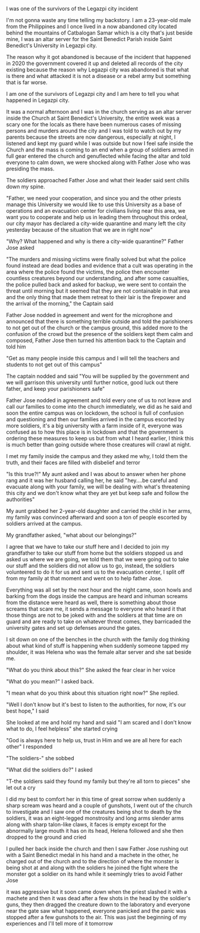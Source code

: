 I was one of the survivors of the Legazpi city incident

I'm not gonna waste any time telling my backstory.
I am a 23-year-old male from the Philippines and I once lived in a now abandoned city located behind the mountains of Catbalogan Samar which is a city that's just beside mine, I was an altar server for the Saint Benedict Parish inside Saint Benedict's University in Legazpi city.

The reason why it got abandoned is because of the incident that happened in 2020 the government covered it up and deleted all records of the city existing because the reason why Legazpi city was abandoned is that what is there and what attacked it is not a disease or a rebel army but something that is far worse.

I am one of the survivors of Legazpi city and I am here to tell you what happened in Legazpi city.

It was a normal afternoon and I was in the church serving as an altar server inside the Church at Saint Benedict's University, the entire week was a scary one for the locals as there have been numerous cases of missing persons and murders around the city and I was told to watch out by my parents because the streets are now dangerous, especially at night, I listened and kept my guard while I was outside but now I feel safe inside the Church and the mass is coming to an end when a group of soldiers armed in full gear entered the church and genuflected while facing the altar and told everyone to calm down, we were shocked along with Father Jose who was presiding the mass.

The soldiers approached Father Jose and what their leader said sent chills down my spine.

"Father, we need your cooperation, and since you and the other priests manage this University we would like to use this University as a base of operations and an evacuation center for civilians living near this area, we want you to cooperate and help us in leading them throughout this ordeal, our city mayor has declared a city-wide quarantine and many left the city yesterday because of the situation that we are in right now"  

"Why? What happened and why is there a city-wide quarantine?" Father Jose asked 

"The murders and missing victims were finally solved but what the police found instead are dead bodies and evidence that a cult was operating in the area where the police found the victims, the police then encounter countless creatures beyond our understanding, and after some casualties, the police pulled back and asked for backup, we were sent to contain the threat until morning but it seemed that they are not containable in that area and the only thing that made them retreat to their lair is the firepower and the arrival of the morning," the Captain said

Father Jose nodded in agreement and went for the microphone and announced that there is something terrible outside and told the parishioners to not get out of the church or the campus ground, this added more to the confusion of the crowd but the presence of the soldiers kept them calm and composed, Father Jose then turned his attention back to the Captain and told him

"Get as many people inside this campus and I will tell the teachers and students to not get out of this campus" 

The captain nodded and said "You will be supplied by the government and we will garrison this university until further notice, good luck out there father, and keep your parishioners safe" 

Father Jose nodded in agreement and told every one of us to not leave and call our families to come into the church immediately, we did as he said and soon the entire campus was on lockdown, the school is full of confusion and questioning and then our families arrived in the campus escorted by more soldiers, it's a big university with a farm inside of it, everyone was confused as to how this place is in lockdown and that the government is ordering these measures to keep us but from what I heard earlier, I think this is much better than going outside where those creatures will crawl at night.

I met my family inside the campus and they asked me why, I told them the truth, and their faces are filled with disbelief and terror

"Is this true?!" My aunt asked and I was about to answer when her phone rang and it was her husband calling her, he said "hey....be careful and evacuate along with your family, we will be dealing with what's threatening this city and we don't know what they are yet but keep safe and follow the authorities" 

My aunt grabbed her 2-year-old daughter and carried the child in her arms, my family was convinced afterward and soon a ton of people escorted by soldiers arrived at the campus.

My grandfather asked, "what about our belongings?" 

I agree that we have to take our stuff here and I decided to join my grandfather to take our stuff from home but the soldiers stopped us and asked us where we are going, we told them that we were going out to take our stuff and the soldiers did not allow us to go, instead, the soldiers volunteered to do it for us and sent us to the evacuation center, I split off from my family at that moment and went on to help father Jose.

Everything was all set by the next hour and the night came, soon howls and barking from the dogs inside the campus are heard and inhuman screams from the distance were heard as well, there is something about those screams that scare me, it sends a message to everyone who heard it that those things are not to be joked with and the soldiers at that time are on guard and are ready to take on whatever threat comes, they barricaded the university gates and set up defenses around the gates.

I sit down on one of the benches in the church with the family dog thinking about what kind of stuff is happening when suddenly someone tapped my shoulder, it was Helena who was the female altar server and she sat beside me.

"What do you think about this?" She asked the fear clear in her voice

"What do you mean?" I asked back.

"I mean what do you think about this situation right now?" She replied.

"Well I don't know but it's best to listen to the authorities, for now, it's our best hope," I said

She looked at me and hold my hand and said 
"I am scared and I don't know what to do, I feel helpless" she started crying

"God is always here to help us, trust in Him and we are all here for each other" I responded 

"The soldiers-" she sobbed

"What did the soldiers do?" I asked

"T-the soldiers said they found my family but they're all torn to pieces" she let out a cry

I did my best to comfort her in this time of great sorrow when suddenly a sharp scream was heard and a couple of gunshots, I went out of the church to investigate and I saw one of the creatures being shot to death by the soldiers, it was an eight-legged monstrosity and long arms slender arms along with sharp talon-like claws, it faces is empty except for the abnormally large mouth it has on its head, Helena followed and she then dropped to the ground and cried

 I pulled her back inside the church and then I saw Father Jose rushing out with a Saint Benedict medal in his hand and a machete in the other, he charged out of the church and to the direction of where the monster is being shot at and along with the soldiers he joined the fight where the monster got a soldier on its hand while it seemingly tries to avoid Father Jose

 it was aggressive but it soon came down when the priest slashed it with a machete and then it was dead after a few shots in the head by the soldier's guns, they then dragged the creature down to the laboratory and everyone near the gate saw what happened, everyone panicked and the panic was stopped after a few gunshots to the air. This was just the beginning of my experiences and I'll tell more of it tomorrow